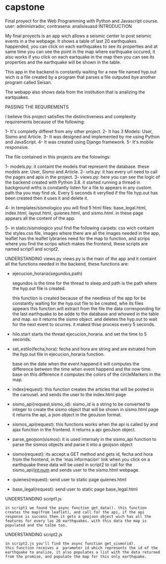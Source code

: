 # capstone
Final proyect for the Web Programming with Python and Javascript course.
user: administrador, contrasena: analisisuasd
INTRODUCTION

My final proyects is an app wich allows a seismic center to post seismic events in a the webpage. It shows a table of last 20 earthquakes happended, you can click on each earthquakes to see its properties and at same time you can see the point in the map where earthquake occured, it also works if you click on each eartquake in the map then you can see its properties and the earthquake will be shown in the table.

This app in the backend is constantly waiting for a new file named hyp.out wich is a file created by a program that parses a file outputed bye another program called Seisan.

The webapp also shows data from the institution that is analizing the eartquakes.

PASSING THE REQUIREMENTS

I believe this project satisfies the distinctiveness and complexity requirements because of the following: 

1- It's completly differet from any other project.
2- It has 3 Models: User, Sismo and Article.
3- It was designed and implemented by me using Python and JavaScript.
4- It was created using Django framework.
5- It's mobile responsive.

The file contained in this projects are the folowings:

1- models.py: it containt the models that represent the database. these models are:
    User, Sismo and Article.
2- urls.py: it has every url need to call the pages and apis in the project.
3- views.py: here you can see the logic of the backend created with Python 3.8. it started running
    a thread in background withs is constantly listen for a file to appears in any custom path tha you may find ok. Every 5 seconds it veryfied if the file hyp.out has been created then it uses it and delete it.

4- in templates/sismologico you will find 5 html files: base_legal.html, index.html, layout.html,   quienes.html, and sismo.html. in these page appears all the content of the app.

5- in static/sismologico youl find fhe following carpets: css wich containt the styles.css file, images where there are all the images needed in the app, leaflet has the leaflet lybraries need for the map to function, and scrips where you find the scrips which makes the frontend, these scripts are named script1 and script2.  

UNDERSTANDING views.py
 views.py is the main of the app and it containt all the functions needed in the backend, these functions are:

- ejecucion_horaria(segundos,path)

    segundos is the time for the thread to sleep and path is the path where the hyp.out file is created.

    this function is created because of the needless of the app for be constantly waiting for the hyp.out file to be created, whe its files appears this function will extract from the file the data corresponding for the last earthquake to be adde to the database and whowed in the table and map. so it returns the sismo object. and deletes the hyp.out to wait for the next event to ocurres. it maked thise process every 5 seconds.

- hilo.start
    starts the thread ejecucion_horaria. and set the time to 5 seconds.

- set_estilo(fecha,hora):
    fecha and hora are string and are extrated from the hyp.out file in ejecucion_horaria function.

    base on the date when the event happend it will computes the difference between the time when event happend and the now time.
    base on this difference it computes the colors of the circleMarkers in the map.

- index(request):
    this function creates the articles that will be posted in the carousel. and sends the user to the index.html page
  
- sismo_api(request,sismo_id):
    sismo_id is a string to be converted to integer to create the sismo object that will be shown in sismo.html page
    it returns the api, a json object in the geoJson format.

- sismos_api(request):
    this functions works when the api is called by and ajax function in the frontend. it returns a api geoJson object.

- parse_geojson(sismos):
    it is used internaly in the sismo_api function to parse the sismos objects and parse it into a geojson object

- sismo(request):
    its accept a GET method and gets id, fecha and hora from the frontend, in the 'mas informacion' link when you click on a earthquake
    these data will be used in script2 to call for the sismo_api/<int:num>
    and sends user to the sismo.html webpage.

- quienes(request):
    send user to static page quienes.html

- base_legal(request):
    send user to static page base_legal.html

UNDERSTANDING script1.js

    in script1 we found the async function get_data(). this function creates the map(from leaflet), and call for the api, if the api response is success then it gets a geojson object wich has all the features for every las 20 earthquakes. with this data the map is populated and the talbe too.

UNDERSTANDING script2.js

    in script2.js you'll find the async function get_sismo(id).
    this function receives a  parameter id which represents the id of the earthquake to analize, it also populates a list with the data returned from the promise, and populate the map for this only earthquake.




